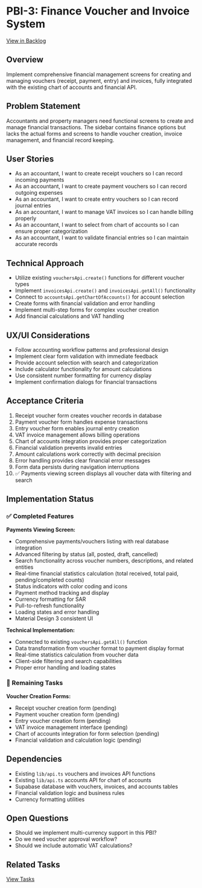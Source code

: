 # PBI-3: Finance Voucher and Invoice System

[View in Backlog](mdc:../backlog.md#user-content-3)

## Overview

Implement comprehensive financial management screens for creating and managing vouchers (receipt, payment, entry) and invoices, fully integrated with the existing chart of accounts and financial API.

## Problem Statement

Accountants and property managers need functional screens to create and manage financial transactions. The sidebar contains finance options but lacks the actual forms and screens to handle voucher creation, invoice management, and financial record keeping.

## User Stories

- As an accountant, I want to create receipt vouchers so I can record incoming payments
- As an accountant, I want to create payment vouchers so I can record outgoing expenses
- As an accountant, I want to create entry vouchers so I can record journal entries
- As an accountant, I want to manage VAT invoices so I can handle billing properly
- As an accountant, I want to select from chart of accounts so I can ensure proper categorization
- As an accountant, I want to validate financial entries so I can maintain accurate records

## Technical Approach

- Utilize existing `vouchersApi.create()` functions for different voucher types
- Implement `invoicesApi.create()` and `invoicesApi.getAll()` functionality
- Connect to `accountsApi.getChartOfAccounts()` for account selection
- Create forms with financial validation and error handling
- Implement multi-step forms for complex voucher creation
- Add financial calculations and VAT handling

## UX/UI Considerations

- Follow accounting workflow patterns and professional design
- Implement clear form validation with immediate feedback
- Provide account selection with search and categorization
- Include calculator functionality for amount calculations
- Use consistent number formatting for currency display
- Implement confirmation dialogs for financial transactions

## Acceptance Criteria

1. Receipt voucher form creates voucher records in database
2. Payment voucher form handles expense transactions
3. Entry voucher form enables journal entry creation
4. VAT invoice management allows billing operations
5. Chart of accounts integration provides proper categorization
6. Financial validation prevents invalid entries
7. Amount calculations work correctly with decimal precision
8. Error handling provides clear financial error messages
9. Form data persists during navigation interruptions
10. ✅ Payments viewing screen displays all voucher data with filtering and search

## Implementation Status

### ✅ Completed Features

**Payments Viewing Screen:**
- Comprehensive payments/vouchers listing with real database integration
- Advanced filtering by status (all, posted, draft, cancelled)
- Search functionality across voucher numbers, descriptions, and related entities
- Real-time financial statistics calculation (total received, total paid, pending/completed counts)
- Status indicators with color coding and icons
- Payment method tracking and display
- Currency formatting for SAR
- Pull-to-refresh functionality
- Loading states and error handling
- Material Design 3 consistent UI

**Technical Implementation:**
- Connected to existing `vouchersApi.getAll()` function
- Data transformation from voucher format to payment display format
- Real-time statistics calculation from voucher data
- Client-side filtering and search capabilities
- Proper error handling and loading states

### 🚧 Remaining Tasks

**Voucher Creation Forms:**
- Receipt voucher creation form (pending)
- Payment voucher creation form (pending)
- Entry voucher creation form (pending)
- VAT invoice management interface (pending)
- Chart of accounts integration for form selection (pending)
- Financial validation and calculation logic (pending)

## Dependencies

- Existing `lib/api.ts` vouchers and invoices API functions
- Existing `lib/api.ts` accounts API for chart of accounts
- Supabase database with vouchers, invoices, and accounts tables
- Financial validation logic and business rules
- Currency formatting utilities

## Open Questions

- Should we implement multi-currency support in this PBI?
- Do we need voucher approval workflow?
- Should we include automatic VAT calculations?

## Related Tasks

[View Tasks](mdc:tasks.md) 